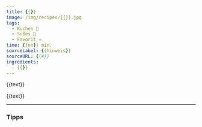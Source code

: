 ```yaml
---
title: {{}}
image: /img/recipes/{{}}.jpg
tags:
  - Kuchen 🍰
  - Süßes 🍬
  - Favorit ⭐
time: {{nn}} min.
sourceLabel: {{hinweis}}
sourceURL: {{#}}
ingredients:
  - {{}}
---
```


{{text}}

{{text}}

***

### Tipps
